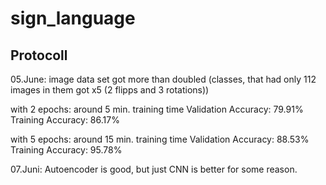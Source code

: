 # sign_language



## Protocoll


05.June:
image data set got more than doubled (classes, that had only 112 images in them got x5 (2 flipps and 3 rotations))

with 2 epochs:
around 5 min. training time
Validation Accuracy: 79.91%
Training Accuracy: 86.17%

with 5 epochs:
around 15 min. training time
Validation Accuracy: 88.53%
Training Accuracy: 95.78%


07.Juni:
Autoencoder is good, but just CNN is better for some reason.